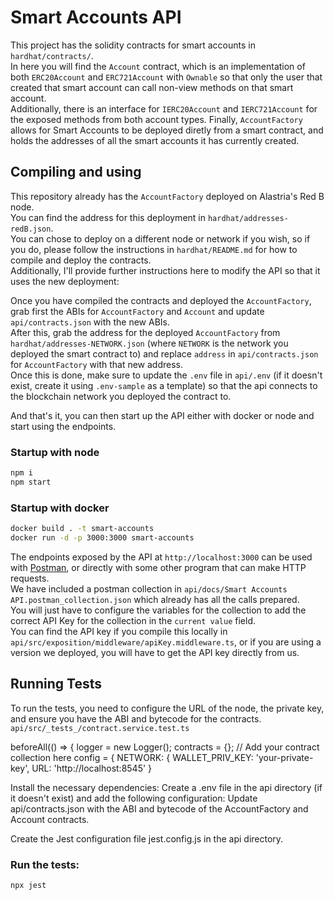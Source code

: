 # Smart Accounts API

This project has the solidity contracts for smart accounts in `hardhat/contracts/`.  
In here you will find the `Account` contract, which is an implementation of both `ERC20Account` and `ERC721Account` with `Ownable` so that only the user that created that smart account can call non-view methods on that smart account.  
Additionally, there is an interface for `IERC20Account` and `IERC721Account` for the exposed methods from both account types.
Finally, `AccountFactory` allows for Smart Accounts to be deployed diretly from a smart contract, and holds the addresses of all the smart accounts it has currently created.

## Compiling and using

This repository already has the `AccountFactory` deployed on Alastria's Red B node.  
You can find the address for this deployment in `hardhat/addresses-redB.json`.  
You can chose to deploy on a different node or network if you wish, so if you do, please follow the instructions in `hardhat/README.md` for how to compile and deploy the contracts.  
Additionally, I'll provide further instructions here to modify the API so that it uses the new deployment:

Once you have compiled the contracts and deployed the `AccountFactory`, grab first the ABIs for `AccountFactory` and `Account` and update `api/contracts.json` with the new ABIs.  
After this, grab the address for the deployed `AccountFactory` from `hardhat/addresses-NETWORK.json` (where `NETWORK` is the network you deployed the smart contract to) and replace `address` in `api/contracts.json` for `AccountFactory` with that new address.  
Once this is done, make sure to update the `.env` file in `api/.env` (if it doesn't exist, create it using `.env-sample` as a template) so that the api connects to the blockchain network you deployed the contract to.

And that's it, you can then start up the API either with docker or node and start using the endpoints.

### Startup with node
```sh
npm i
npm start
```

### Startup with docker
```sh
docker build . -t smart-accounts
docker run -d -p 3000:3000 smart-accounts
```


The endpoints exposed by the API at `http://localhost:3000` can be used with [Postman](https://www.postman.com/), or directly with some other program that can make HTTP requests.  
We have included a postman collection in `api/docs/Smart Accounts API.postman_collection.json` which already has all the calls prepared.  
You will just have to configure the variables for the collection to add the correct API Key for the collection in the `current value` field.  
You can find the API key if you compile this locally in `api/src/exposition/middleware/apiKey.middleware.ts`, or if you are using a version we deployed, you will have to get the API key directly from us.

## Running Tests
To run the tests, you need to configure the URL of the node, the private key, and ensure you have the ABI and bytecode for the contracts.
`api/src/_tests_/contract.service.test.ts`

 beforeAll(() => {
    logger = new Logger();
    contracts = {}; // Add your contract collection here
    config = {
      NETWORK: {
        WALLET_PRIV_KEY: 'your-private-key',
        URL: 'http://localhost:8545'
      }

Install the necessary dependencies:
Create a .env file in the api directory (if it doesn't exist) and add the following configuration:
Update api/contracts.json with the ABI and bytecode of the AccountFactory and Account contracts.

Create the Jest configuration file jest.config.js in the api directory.

### Run the tests:
```sh
npx jest
```